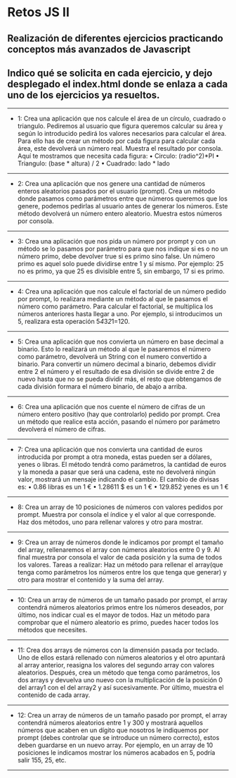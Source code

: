 # Retos JS II

## Realización de diferentes ejercicios practicando conceptos más avanzados de Javascript

## Indico qué se solicita en cada ejercicio, y dejo desplegado el index.html donde se enlaza a cada uno de los ejercicios ya resueltos.
***
* 1: Crea una aplicación que nos calcule el área de un círculo, cuadrado o triangulo.
Pediremos al usuario que figura queremos calcular su área y según lo introducido
pedirá los valores necesarios para calcular el área. Para ello has de crear un método
por cada figura para calcular cada área, este devolverá un número real. Muestra el
resultado por consola.
Aquí te mostramos que necesita cada figura:
• Circulo: (radio^2)*PI
• Triangulo: (base * altura) / 2
• Cuadrado: lado * lado
***
* 2: Crea una aplicación que nos genere una cantidad de números enteros aleatorios
pasados por el usuario (prompt). Crea un método donde pasamos como parámetros
entre que números queremos que los genere, podemos pedirlas al usuario antes de
generar los números. Este método devolverá un número entero aleatorio. Muestra
estos números por consola.
***
* 3: Crea una aplicación que nos pida un número por prompt y con un método se lo
pasamos por parámetro para que nos indique si es o no un número primo, debe
devolver true si es primo sino false. Un número primo es aquel solo puede dividirse
entre 1 y sí mismo. Por ejemplo: 25 no es primo, ya que 25 es divisible entre 5, sin
embargo, 17 si es primo.
***
* 4: Crea una aplicación que nos calcule el factorial de un número pedido por prompt, lo
realizara mediante un método al que le pasamos el número como parámetro. Para
calcular el factorial, se multiplica los números anteriores hasta llegar a uno. Por
ejemplo, si introducimos un 5, realizara esta operación 5*4*3*2*1=120.
***
* 5: Crea una aplicación que nos convierta un número en base decimal a binario. Esto lo
realizará un método al que le pasaremos el número como parámetro, devolverá un
String con el numero convertido a binario. Para convertir un número decimal a
binario, debemos dividir entre 2 el número y el resultado de esa división se divide
entre 2 de nuevo hasta que no se pueda dividir más, el resto que obtengamos de
cada división formara el número binario, de abajo a arriba.
***
* 6: Crea una aplicación que nos cuente el número de cifras de un número entero positivo
(hay que controlarlo) pedido por prompt. Crea un método que realice esta acción,
pasando el número por parámetro devolverá el número de cifras.
***
* 7: Crea una aplicación que nos convierta una cantidad de euros introducida por prompt
a otra moneda, estas pueden ser a dólares, yenes o libras. El método tendrá como
parámetros, la cantidad de euros y la moneda a pasar que será una cadena, este no
devolverá ningún valor, mostrará un mensaje indicando el cambio.
El cambio de divisas es:
• 0.86 libras es un 1 €
• 1.28611 $ es un 1 €
• 129.852 yenes es un 1 €
***
* 8: Crea un array de 10 posiciones de números con valores pedidos por prompt. Muestra
por consola el índice y el valor al que corresponde. Haz dos métodos, uno para
rellenar valores y otro para mostrar.
***
* 9: Crea un array de números donde le indicamos por prompt el tamaño del array,
rellenaremos el array con números aleatorios entre 0 y 9. Al final muestra por consola
el valor de cada posición y la suma de todos los valores. Tareas a realizar: Haz un
método para rellenar el array(que tenga como parámetros los números entre los que
tenga que generar) y otro para mostrar el contenido y la suma del array.
***
* 10: Crea un array de números de un tamaño pasado por prompt, el array contendrá
números aleatorios primos entre los números deseados, por último, nos indicar cual
es el mayor de todos. Haz un método para comprobar que el número aleatorio es
primo, puedes hacer todos los métodos que necesites.
***
* 11: Crea dos arrays de números con la dimensión pasada por teclado. Uno de ellos
estará rellenado con números aleatorios y el otro apuntará al array anterior, reasigna
los valores del segundo array con valores aleatorios. Después, crea un método que
tenga como parámetros, los dos arrays y devuelva uno nuevo con la multiplicación
de la posición 0 del array1 con el del array2 y así sucesivamente. Por último, muestra
el contenido de cada array.
***
* 12: Crea un array de números de un tamaño pasado por prompt, el array contendrá
números aleatorios entre 1 y 300 y mostrará aquellos números que acaben en un
dígito que nosotros le indiquemos por prompt (debes controlar que se introduce un
número correcto), estos deben guardarse en un nuevo array. Por ejemplo, en un
array de 10 posiciones le indicamos mostrar los números acabados en 5, podría salir
155, 25, etc.
***

